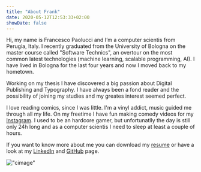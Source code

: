 ```yaml
---
title: "About Frank"
date: 2020-05-12T12:53:33+02:00
showDate: false
---
```


Hi, my name is Francesco Paolucci and I’m a computer scientis from Perugia, Italy. I recently graduated from the University of Bologna on the master course called "Software Technics", an overtour on the most common latest technologies (machine learning, scalable programming, AI). I have lived in Bologna for the last four years and now I moved back to my hometown.

Working on my thesis I have discovered a big passion about Digital Publishing and Typography. I have always been a fond reader and the possibility of joining my studies and my greates interest seemed perfect. 

I love reading comics, since I was little. I'm a vinyl addict, music guided me through all my life. On my freetime I have fun making comedy videos for my [Instagram](https://www.instagram.com/franklyn.mrshankly/ "Instagram"). I used to be an hardcore gamer, but unfortunatlly the day is still only 24h long and as a computer scientis I need to sleep at least a couple of hours.

If you want to know more about me you can download my [resume](/curriculumVitae3.pdf) or have a look at my [LinkedIn](https://www.linkedin.com/in/francesco-paolucci-064aa61a5/) and [GitHub](https://github.com/sanofrank) page.

!["cimage"](/aboutMe_comics2.jpg)